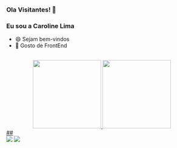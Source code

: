 ### Ola Visitantes! 👋
### Eu sou a Caroline Lima

- 😄 Sejam bem-vindos
- 🔭 Gosto de FrontEnd

##
<div align="center">
  <a href="https://github.com/rogergabrielsantos">
  <img height="180em" src="https://github-readme-stats.vercel.app/api?username=CarolzinhaLima&show_icons=true&theme=jolly&include_all_commits=true&count_private=true"/>
  <img height="180em" src="https://github-readme-stats.vercel.app/api/top-langs/?username=CarolzinhaLima&layout=compact&langs_count=7&theme=jolly"/>
</div>
##
<div><a href="https://www.instagram.com/" target="_blank"><img src="https://img.shields.io/badge/-Instagram-%23E4405F?style=for-the-badge&logo=instagram&logoColor=white" target="_blank"></a>
<a href = "mailto:carolinelima932@gmail.com"><img src="https://img.shields.io/badge/-Gmail-%23333?style=for-the-badge&logo=gmail&logoColor=white" target="_blank"></a>
 


